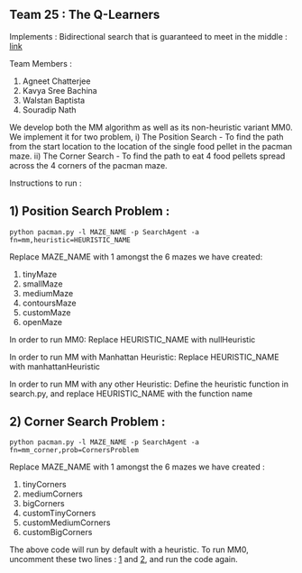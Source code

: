 ## Team 25 : The Q-Learners
Implements : Bidirectional search that is guaranteed to meet in the middle : [link](https://ojs.aaai.org/index.php/AAAI/article/view/10436/10295)

Team Members :
1. Agneet Chatterjee 
2. Kavya Sree Bachina 
3. Walstan Baptista 
4. Souradip Nath 

We develop both the MM algorithm as well as its non-heuristic variant MM0. We implement it for two problem,
i) The Position Search - To find the path from the start location to the location of the single food pellet in the pacman maze.
ii) The Corner Search - To find the path to eat 4 food pellets spread across the 4 corners of the pacman maze.

Instructions to run : 

## 1) Position Search Problem : 

```python pacman.py -l MAZE_NAME -p SearchAgent -a fn=mm,heuristic=HEURISTIC_NAME```

Replace MAZE_NAME with 1 amongst the 6 mazes we have created:

1. tinyMaze
2. smallMaze
3. mediumMaze
4. contoursMaze
5. customMaze
6. openMaze

In order to run MM0: Replace HEURISTIC_NAME with nullHeuristic

In order to run MM with Manhattan Heuristic: Replace HEURISTIC_NAME with manhattanHeuristic

In order to run MM with any other Heuristic: Define the heuristic function in search.py, and replace HEURISTIC_NAME with the function name



## 2) Corner Search Problem : 

```python pacman.py -l MAZE_NAME -p SearchAgent -a fn=mm_corner,prob=CornersProblem```

Replace MAZE_NAME with 1 amongst the 6 mazes we have created : 

1. tinyCorners
2. mediumCorners
3. bigCorners
4. customTinyCorners
5. customMediumCorners
6. customBigCorners

The above code will run by default with a heuristic. To run MM0, uncomment these two lines : [1](https://github.com/walstanb/bidirectional-search/blob/main/search/search.py#L556) and [2](https://github.com/walstanb/bidirectional-search/blob/main/search/search.py#L656), and run the code again.
